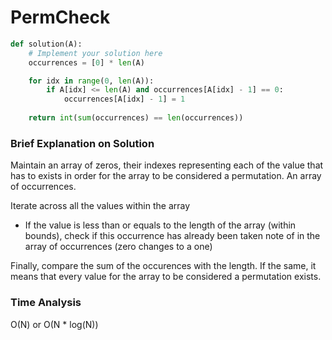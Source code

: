 # PermCheck
```python
def solution(A):
    # Implement your solution here
    occurrences = [0] * len(A)

    for idx in range(0, len(A)):
        if A[idx] <= len(A) and occurrences[A[idx] - 1] == 0:
            occurrences[A[idx] - 1] = 1
    
    return int(sum(occurrences) == len(occurrences))
```
### Brief Explanation on Solution
Maintain an array of zeros, their indexes representing each of the value that has to exists in order for the array to be considered a permutation. An array of occurrences.

Iterate across all the values within the array
- If the value is less than or equals to the length of the array (within bounds), check if this occurrence has already been taken note of in the array of occurrences (zero changes to a one)

Finally, compare the sum of the occurences with the length. If the same, it means that every value for the array to be considered a permutation exists. 

### Time Analysis
O(N) or O(N * log(N))

